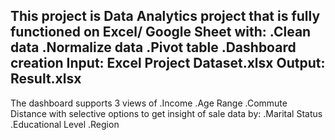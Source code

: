 This project is Data Analytics project that is fully functioned on Excel/ Google Sheet with:
 .Clean data
 .Normalize data
 .Pivot table
 .Dashboard creation
Input: Excel Project Dataset.xlsx
Output: Result.xlsx
---------------------------------------------------------------------------------------------
The dashboard supports 3 views of
.Income
.Age Range
.Commute Distance
with selective options to get insight of sale data by:
 .Marital Status
 .Educational Level
 .Region
